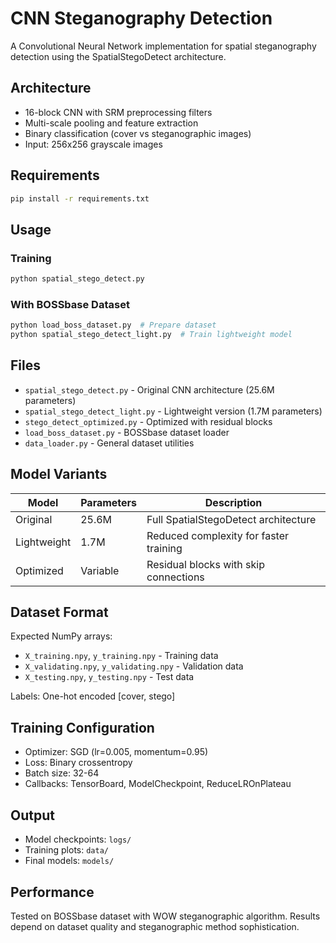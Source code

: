 # CNN Steganography Detection

A Convolutional Neural Network implementation for spatial steganography detection using the SpatialStegoDetect architecture.

## Architecture

- 16-block CNN with SRM preprocessing filters
- Multi-scale pooling and feature extraction
- Binary classification (cover vs steganographic images)
- Input: 256x256 grayscale images

## Requirements

```bash
pip install -r requirements.txt
```

## Usage

### Training
```bash
python spatial_stego_detect.py
```

### With BOSSbase Dataset
```bash
python load_boss_dataset.py  # Prepare dataset
python spatial_stego_detect_light.py  # Train lightweight model
```

## Files

- `spatial_stego_detect.py` - Original CNN architecture (25.6M parameters)
- `spatial_stego_detect_light.py` - Lightweight version (1.7M parameters)  
- `stego_detect_optimized.py` - Optimized with residual blocks
- `load_boss_dataset.py` - BOSSbase dataset loader
- `data_loader.py` - General dataset utilities

## Model Variants

| Model | Parameters | Description |
|-------|------------|-------------|
| Original | 25.6M | Full SpatialStegoDetect architecture |
| Lightweight | 1.7M | Reduced complexity for faster training |
| Optimized | Variable | Residual blocks with skip connections |

## Dataset Format

Expected NumPy arrays:
- `X_training.npy`, `y_training.npy` - Training data
- `X_validating.npy`, `y_validating.npy` - Validation data  
- `X_testing.npy`, `y_testing.npy` - Test data

Labels: One-hot encoded [cover, stego]

## Training Configuration

- Optimizer: SGD (lr=0.005, momentum=0.95)
- Loss: Binary crossentropy
- Batch size: 32-64
- Callbacks: TensorBoard, ModelCheckpoint, ReduceLROnPlateau

## Output

- Model checkpoints: `logs/`
- Training plots: `data/`
- Final models: `models/`

## Performance

Tested on BOSSbase dataset with WOW steganographic algorithm. Results depend on dataset quality and steganographic method sophistication. 